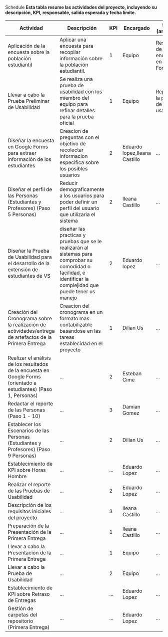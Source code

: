 Schedule
**Esta tabla resume las actividades del proyecto, incluyendo su descripción, KPI, responsable, salida esperada y fecha límite.**

| Actividad | Descripción | KPI | Encargado | Salida (artefacto) | Deadline |
|---|---|---|---|---|---|
| Aplicación de la encuesta sobre la población estudiantil | Aplicar una encuesta para recopilar información sobre la población estudiantil. | 1  | Equipo | Respuestas de encuesta en Google Forms |19 feb 2024  |
| Llevar a cabo la Prueba Preliminar de Usabilidad | Se realiza una prueba de usabilidad con los miembro del equipo para refinar detalles para la prueba oficial | 1 | Equipo | Reporte de la prueba de usabilidad |  |
| Diseñar la encuesta en Google Forms para extraer información de los estudiantes | Creacion de preguntas con el objetivo de recolectar informacion especifica sobre los posibles usuarios  | 2 | Eduardo lopez,Ileana Castillo | ... | ... |
| Diseñar el perfil de las Personas (Estudiantes y Profesores) (Paso 5 Personas) | Reducir demograficamente a los usuarios para poder definir un perfil del usuario que utilizaria el sistema | 2 | Ileana Castillo| ... | ... |
| Diseñar la Prueba de Usabilidad para el desarrollo de la extensión de estudiantes de VS | diseñar las practicas y pruebas que se le realizarán al sistemas para comprobar su comodidad o facilidad, e identificar la complejidad que puede tener us manejo | 2 | Eduardo lopez | ... | 23 feb 2024 |
| Creación del Cronograma sobre la realización de actividades/entrega de artefactos de la Primera Entrega | Creacion del cronograma en un formato mas contabilizable basandose en las tareas establecidad en el proyecto  | 1 | Dilian Us | ... | 9 feb 2024 |
| Realizar el análisis de los resultados de la encuesta en Google Forms (orientado a estudiantes) (Paso 1, Personas) | ... | 2 | Esteban Cime | ... | 27 feb 2024 |
| Redactar el reporte de las Personas (Paso 1 - 10) | ... | 3 | Damian Gomez | ... | 2 mar 2024 |
| Establecer los Escenarios de las Personas (Estudiantes y Profesores) (Paso 9 Personas) | ... | 2 | Dilian Us | ... | 24 feb 2024 |
| Establecimiento de KPI sobre Horas Hombre | ... | ... | Eduardo Lopez | ... | ... |
| Realizar el reporte de las Pruebas de Usabilidad | ... | 2 | Eduardo Lopez | ... | 5 mar 2024 |
| Descripción de los requisitos iniciales del proyecto | ... | 3 | Ileana Castillo | ... | 5 mar 2024 |
| Preparación de la Presentación de la Primera Entrega | ... | 1 | Ileana Castillo | ... | 6 mar 2024 |
| Llevar a cabo la Presentación de la Primera Entrega | ... | 1 | Equipo | ... | ... |
| Llevar a cabo la Prueba de Usabilidad | ... | 2 | Equipo | ... | ... |
| Establecimiento de KPI sobre Retraso de Entregas | ... | ... | Eduardo Lopez | ... | ... |
| Gestión de carpetas del repositorio (Primera Entrega) | ... | ... | Eduardo Lopez | ... | ... |
